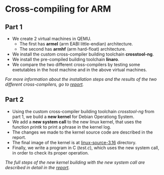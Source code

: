 # Cross-compiling for ARM

## Part 1
* We create 2 virtual machines in QEMU. 
    * The first has **armel** (arm EABI little-endian) architecture.
    * The second has **armhf** (arm hard-float) architecture.
* We install the custom cross-compiler building toolchain **crosstool-ng**.
* We install the pre-compiled building toolchain **linaro**.
* We compare the two different cross-compilers by testing some exetutables in the host machine and in the above virtual machines.

*For more information about the installation steps and the results of the two different cross-compilers, go to [report](https://github.com/chrisbetze/Embedded-System-Design/blob/11f779ed38955b4ee8fa71162fccc37242edda65/Lab5/report.pdf).*

## Part 2
* Using the custom cross-compiler building toolchain *crosstool-ng* from part 1, we build a **new kernel** for Debian Operationg System.
* We add a **new system call** to the new linux kernel, that uses the function *printk* to print a phrase in the kernel log.
* The changes we made to the kernel source code are described in the report.
* The final image of the kernel is at [linux-source-3.16](https://github.com/chrisbetze/Embedded-System-Design/tree/main/Lab5/linux-source-3.16) directory.
* Finally, we write a program in C (*test.c*), which uses the new system call, in order to check its proper operation.

*The full steps of the new kernel building with the new system call are described in detail in the [report](https://github.com/chrisbetze/Embedded-System-Design/blob/11f779ed38955b4ee8fa71162fccc37242edda65/Lab5/report.pdf).*

